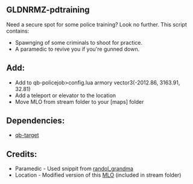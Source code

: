 ## GLDNRMZ-pdtraining

Need a secure spot for some police training? Look no further. This script contains:
*  Spawnging of some criminals to shoot for practice.
*  A paramedic to revive you if you're gunned down.

## Add:
*  Add to qb-policejob>config.lua armory vector3(-2012.86, 3163.91, 32.81)
*  Add a teleport or elevator to the location
*  Move MLO from stream folder to your [maps] folder

## Dependencies:
* [qb-target](https://github.com/BerkieBb/qb-target)

## Credits:
*  Paramedic - Used snippit from [randol_grandma](https://github.com/Randolio/randol_grandma)
*  Location - Modified version of this [MLO](https://www.gta5-mods.com/maps/training-facility-in-fort-zancudo) (included in stream folder)
